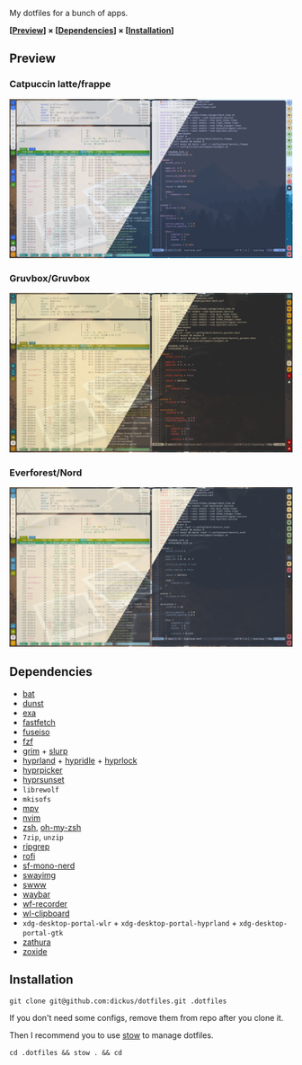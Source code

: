 My dotfiles for a bunch of apps.

**[[Preview](#preview)] × [[Dependencies](#dependencies)] × [[Installation](#installation)]**


## Preview
### Catpuccin latte/frappe
![preview](previews/preview_latte_frappe.png)

### Gruvbox/Gruvbox
![preview](previews/preview_gruvbox_gruvbox.png)

### Everforest/Nord
![preview](previews/preview_everforest_nord.png)

## Dependencies
* [bat](https://github.com/sharkdp/bat)
* [dunst](https://github.com/dunst-project/dunst)
* [exa](https://github.com/ogham/exa)
* [fastfetch](https://github.com/fastfetch-cli/fastfetch)
* [fuseiso](https://sourceforge.net/projects/fuseiso/)
* [fzf](https://github.com/junegunn/fzf)
* [grim](https://sr.ht/~emersion/grim/) + [slurp](https://github.com/emersion/slurp)
* [hyprland](https://github.com/hyprwm/Hyprland) + [hypridle](https://github.com/hyprwm/hypridle) + [hyprlock](https://github.com/hyprwm/hyprlock)
* [hyprpicker](https://github.com/hyprwm/hyprpicker)
* [hyprsunset](https://github.com/hyprwm/hyprsunset)
* `librewolf`
* `mkisofs`
* [mpv](https://github.com/mpv-player/mpv)
* [nvim](https://github.com/neovim/neovim)
* [zsh](https://github.com/ohmyzsh/ohmyzsh), [oh-my-zsh](https://github.com/ohmyzsh/ohmyzsh)
* `7zip`, `unzip`
* [ripgrep](https://github.com/BurntSushi/ripgrep)
* [rofi](https://github.com/davatorium/rofi)
* [sf-mono-nerd](https://github.com/epk/SF-Mono-Nerd-Font)
* [swayimg](https://github.com/artemsen/swayimg)
* [swww](https://github.com/LGFae/swww)
* [waybar](https://github.com/Alexays/Waybar)
* [wf-recorder](https://github.com/ammen99/wf-recorder)
* [wl-clipboard](https://github.com/bugaevc/wl-clipboard)
* `xdg-desktop-portal-wlr` + `xdg-desktop-portal-hyprland` + `xdg-desktop-portal-gtk`
* [zathura](https://github.com/pwmt/zathura)
* [zoxide](https://github.com/ajeetdsouza/zoxide)

## Installation
```
git clone git@github.com:dickus/dotfiles.git .dotfiles
```

If you don't need some configs, remove them from repo after you clone it.

Then I recommend you to use [stow](https://github.com/aspiers/stow/) to manage dotfiles.
```
cd .dotfiles && stow . && cd
```
